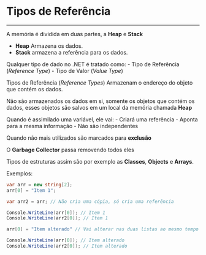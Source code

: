 # Tipos de Referência
---

A memória é dividida em duas partes, a __Heap__ e __Stack__

- __Heap__ Armazena os dados.
- __Stack__ armazena a referência para os dados.

Qualquer tipo de dado no .NET é tratado como:
	- Tipo de Referência (_Reference Type_)
	- Tipo de Valor (_Value Type_)

Tipos de Referência (_Reference Types_) Armazenam o endereço do objeto que contém os dados.

Não são armazenados os dados em si, somente os objetos que contém os dados, esses objetos são salvos em um local da memória chamada __Heap__

Quando é assimilado uma variável, ele vai:
	- Criará uma referência
	- Aponta para a mesma informação
	- Não são independentes

Quando não mais utilizados são marcados para __exclusão__

O __Garbage Collector__ passa removendo todos eles

Tipos de estruturas assim são por exemplo as __Classes__, __Objects__ e __Arrays__.

Exemplos:

```csharp
var arr = new string[2];
arr[0] = "Item 1";

var arr2 = arr; // Não cria uma cópia, só cria uma referência

Console.WriteLine(arr[0]); // Item 1
Console.WriteLine(arr2[0]); // Item 1

arr[0] = "Item alterado" // Vai alterar nas duas listas ao mesmo tempo

Console.WriteLine(arr[0]); // Item alterado
Console.WriteLine(arr2[0]); // Item alterado